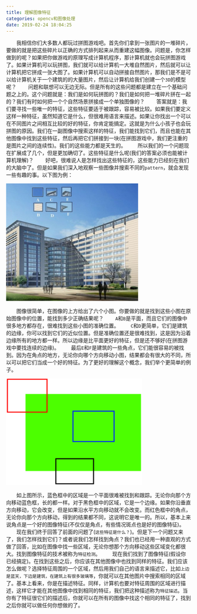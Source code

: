 ```yaml
---
title: 理解图像特征
categories: opencv和图像处理
date: 2019-02-24 18:04:25
---
```

&emsp;&emsp;我相信你们大多数人都玩过拼图游戏吧。首先你们拿到一张图片的一堆碎片，要做的就是把这些碎片以正确的方式排列起来从而重建这幅图像。问题是，你怎样做到的呢？如果把你做游戏的原理写成计算机程序，那计算机就也会玩拼图游戏了。如果计算机可以玩拼图，我们就可以给计算机一大堆自然图片，然后就可以让计算机把它拼成一张大图了。如果计算机可以自动拼接自然图片，那我们是不是可以给计算机关于一个建筑的的大量图片，然后让计算机给我们创建一个`3D`的模型呢？<!--more-->
&emsp;&emsp;问题和联想可以无边无际。但是所有的这些问题都是建立在一个基础问题之上的。这个问题就是：我们是如何玩拼图的？我们是如何把一堆碎片拼在一起的？我们有时如何把一个个自然场景拼接成一个单独图像的？
&emsp;&emsp;答案就是：我们要寻找一些唯一的特征，这些特征要适于被跟踪，容易被比较。如果我们要定义这样一种特征，虽然知道它是什么，但很难用语言来描述。如果让你找出一个可以在不同图片之间相互比较的好的特征，你肯定能搞定。这就是为什么小孩子也会玩拼图的原因。我们在一副图像中搜索这样的特征，我们能找到它们，而且也能在其他图像中找到这些特征，然后再把它们拼接到一块(在拼图游戏中，我们更注重的是图片之间的连续性)。我们的这些能力都是天生的。
&emsp;&emsp;所以我们的一个问题现在扩展成了几个，但是更加确切了。这些特征是什么呢(我们的答案必须也能被计算机理解)？
&emsp;&emsp;好吧，很难说人是怎样找出这些特征的，这些能力已经刻在我们的大脑中了。但是如果我们深入地观察一些图像并搜索不同的`pattern`，就会发现一些有趣的事。以下图为例：

<img src="./理解图像特征/1.png" height="320" width="360">

&emsp;&emsp;图像很简单，在图像的上方给出了六个小图。你要做的就是找到这些小图在原始图像中的位置，能找到多少正确结果呢？
&emsp;&emsp;`A`和`B`是平面，而且它们的图像中很多地方都存在，很难找到这些小图的准确位置。
&emsp;&emsp;`C`和`D`更简单，它们是建筑的边缘，你可以找到它们的近似位置。但是准确位置还是很难找到，这是因为沿着边缘所有的地方都一样。所以边缘是比平面更好的特征，但是还不够好(在拼图游戏中要找连续的边缘)。
&emsp;&emsp;最后`E`和`F`是建筑的一些角点，它们能很容易的被找到。因为在角点的地方，无论你向哪个方向移动小图，结果都会有很大的不同，所以可以把它们当成一个好的特征。为了更好的理解这个概念，我们举个更简单的例子。

<img src="./理解图像特征/2.png" height="291" width="370">

&emsp;&emsp;如上图所示，蓝色框中的区域是一个平面很难被找到和跟踪。无论你向那个方向移动蓝色框，长的都一样。对于黑色框中的区域，它是一个边缘。如果你沿垂直方向移动，它会改变，但是如果沿水平方向移动就不会改变。而红色框中的角点，无论你向那个方向移动，得到的结果都不同，这说明它是唯一的。所以，基本上来说角点是一个好的图像特征(不仅仅是角点，有些情况斑点也是好的图像特征)。
&emsp;&emsp;现在我们终于回答了前面的问题了(`这些特征是什么？`)。但是下一个问题又来了，我们怎样找到它们？或者说我们怎样找到角点？我们也已经用一种直观的方式做了回答，比如在图像中找一些区域，无论你想那个方向移动这些区域变化都很大。找到图像特征的技术被称为`特征检测`。
&emsp;&emsp;现在我们找到了图像特征(假设你已经搞定)。在找到这些之后，你应该在其他图像中也找到同样的特征。我们应该怎么做呢？选择特征周围的一个区域，然后用我们自己的语言来描述它，比如`上边是蓝天，下边是建筑，在建筑上有很多玻璃等`，你就可以在其他图片中搜索相同的区域了。基本上看来，你是在描述特征。同样，计算机也要对特征周围的区域进行描述，这样它才能在其他图像中找到相同的特征，我们把这种描述称为`特征描述`。当你有了特征很它们的描述后，你就可以在所有的图像中找这个相同的特征了，找到之后你就可以做任何你想做的了。